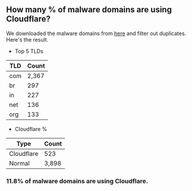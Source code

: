 ## How many % of malware domains are using Cloudflare?


We downloaded the malware domains from [here](https://urlhaus.abuse.ch) and filter out duplicates.
Here's the result.


[//]: # (start replacement)


- Top 5 TLDs

| TLD | Count |
| --- | --- |
| com | 2,367 |
| br | 297 |
| in | 227 |
| net | 136 |
| org | 133 |


- Cloudflare %

| Type | Count |
| --- | --- |
| Cloudflare | 523 |
| Normal | 3,898 |


### 11.8% of malware domains are using Cloudflare.